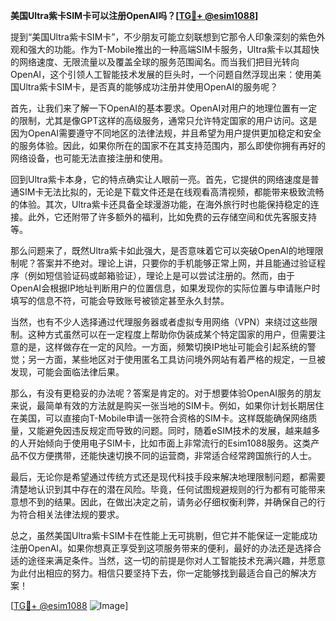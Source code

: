 **美国Ultra紫卡SIM卡可以注册OpenAI吗？[[TG💪+ @esim1088](https://t.me/s/esim1088)]**

提到“美国Ultra紫卡SIM卡”，不少朋友可能立刻联想到它那令人印象深刻的紫色外观和强大的功能。作为T-Mobile推出的一种高端SIM卡服务，Ultra紫卡以其超快的网络速度、无限流量以及覆盖全球的服务范围闻名。而当我们把目光转向OpenAI，这个引领人工智能技术发展的巨头时，一个问题自然浮现出来：使用美国Ultra紫卡SIM卡，是否真的能够成功注册并使用OpenAI的服务呢？

首先，让我们来了解一下OpenAI的基本要求。OpenAI对用户的地理位置有一定的限制，尤其是像GPT这样的高级服务，通常只允许特定国家的用户访问。这是因为OpenAI需要遵守不同地区的法律法规，并且希望为用户提供更加稳定和安全的服务体验。因此，如果你所在的国家不在其支持范围内，那么即使你拥有再好的网络设备，也可能无法直接注册和使用。

回到Ultra紫卡本身，它的特点确实让人眼前一亮。首先，它提供的网络速度是普通SIM卡无法比拟的，无论是下载文件还是在线观看高清视频，都能带来极致流畅的体验。其次，Ultra紫卡还具备全球漫游功能，在海外旅行时也能保持稳定的连接。此外，它还附带了许多额外的福利，比如免费的云存储空间和优先客服支持等。

那么问题来了，既然Ultra紫卡如此强大，是否意味着它可以突破OpenAI的地理限制呢？答案并不绝对。理论上讲，只要你的手机能够正常上网，并且能通过验证程序（例如短信验证码或邮箱验证），理论上是可以尝试注册的。然而，由于OpenAI会根据IP地址判断用户的位置信息，如果发现你的实际位置与申请账户时填写的信息不符，可能会导致账号被锁定甚至永久封禁。

当然，也有不少人选择通过代理服务器或者虚拟专用网络（VPN）来绕过这些限制。这种方式虽然可以在一定程度上帮助你伪装成某个特定国家的用户，但需要注意的是，这样做存在一定的风险。一方面，频繁切换IP地址可能会引起系统的警觉；另一方面，某些地区对于使用匿名工具访问境外网站有着严格的规定，一旦被发现，可能会面临法律后果。

那么，有没有更稳妥的办法呢？答案是肯定的。对于想要体验OpenAI服务的朋友来说，最简单有效的方法就是购买一张当地的SIM卡。例如，如果你计划长期居住在美国，可以直接向T-Mobile申请一张符合资格的SIM卡。这样既能确保网络质量，又能避免因违反规定而导致的问题。同时，随着eSIM技术的发展，越来越多的人开始倾向于使用电子SIM卡，比如市面上非常流行的Esim1088服务。这类产品不仅方便携带，还能快速切换不同的运营商，非常适合经常跨国旅行的人士。

最后，无论你是希望通过传统方式还是现代科技手段来解决地理限制问题，都需要清楚地认识到其中存在的潜在风险。毕竟，任何试图规避规则的行为都有可能带来意想不到的结果。因此，在做出决定之前，请务必仔细权衡利弊，并确保自己的行为符合相关法律法规的要求。

总之，虽然美国Ultra紫卡SIM卡在性能上无可挑剔，但它并不能保证一定能成功注册OpenAI。如果你想真正享受到这项服务带来的便利，最好的办法还是选择合适的途径来满足条件。当然，这一切的前提是你对人工智能技术充满兴趣，并愿意为此付出相应的努力。相信只要坚持下去，你一定能够找到最适合自己的解决方案！

[[TG💪+ @esim1088](https://t.me/s/esim1088) ![Image](https://i.postimg.cc/4NQfJmqS/Snipaste-2025-05-13-00-14-12.png)]